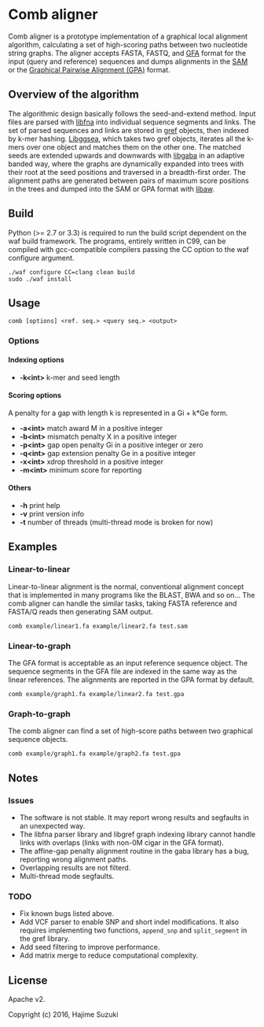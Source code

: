 # Comb aligner

Comb aligner is a prototype implementation of a graphical local alignment algorithm, calculating a set of high-scoring paths between two nucleotide string graphs. The aligner accepts FASTA, FASTQ, and [GFA](https://github.com/GFA-spec/GFA-spec) format for the input (query and reference) sequences and dumps alignments in the [SAM](https://github.com/samtools/hts-specs) or the [Graphical Pairwise Alignment (GPA)](https://github.com/ocxtal/gpa) format.


## Overview of the algorithm

The algorithmic design basically follows the seed-and-extend method. Input files are parsed with [libfna](https://github.com/ocxtal/libfna) into individual sequence segments and links. The set of parsed sequences and links are stored in [gref](https://github.com/ocxtal/libgref) objects, then indexed by k-mer hashing. [Libggsea](https://github.com/ocxtal/libggsea), which takes two gref objects, iterates all the k-mers over one object and matches them on the other one. The matched seeds are extended upwards and downwards with [libgaba](https://github.com/ocxtal/libfna) in an adaptive banded way, where the graphs are dynamically expanded into trees with their root at the seed positions and traversed in a breadth-first order. The alignment paths are generated between pairs of maximum score positions in the trees and dumped into the SAM or GPA format with [libaw](https://github.com/ocxtal/libaw).


## Build

Python (>= 2.7 or 3.3) is required to run the build script dependent on the waf build framework. The programs, entirely written in C99, can be compiled with gcc-compatible compilers passing the CC option to the waf configure argument.

```
./waf configure CC=clang clean build
sudo ./waf install
```

## Usage

```
comb [options] <ref. seq.> <query seq.> <output>
```

### Options

#### Indexing options

* **-k\<int\>** k-mer and seed length

#### Scoring options

A penalty for a gap with length k is represented in a Gi + k*Ge form.

* **-a\<int\>** match award M in a positive integer
* **-b\<int\>** mismatch penalty X in a positive integer
* **-p\<int\>** gap open penalty Gi in a positive integer or zero
* **-q\<int\>** gap extension penalty Ge in a positive integer
* **-x\<int\>** xdrop threshold in a positive integer
* **-m\<int\>** minimum score for reporting

#### Others

* **-h** print help
* **-v** print version info
* **-t** number of threads (multi-thread mode is broken for now)


## Examples

### Linear-to-linear

Linear-to-linear alignment is the normal, conventional alignment concept that is implemented in many programs like the BLAST, BWA and so on... The comb aligner can handle the similar tasks, taking FASTA reference and FASTA/Q reads then generating SAM output.

```
comb example/linear1.fa example/linear2.fa test.sam
```

### Linear-to-graph

The GFA format is acceptable as an input reference sequence object. The sequence segments in the GFA file are indexed in the same way as the linear references. The alignments are reported in the GPA format by default.

```
comb example/graph1.fa example/linear2.fa test.gpa
```

### Graph-to-graph

The comb aligner can find a set of high-score paths between two graphical sequence objects.

```
comb example/graph1.fa example/graph2.fa test.gpa
```

## Notes

### Issues

* The software is not stable. It may report wrong results and segfaults in an unexpected way.
* The libfna parser library and libgref graph indexing library cannot handle links with overlaps (links with non-0M cigar in the GFA format).
* The affine-gap penalty alignment routine in the gaba library has a bug, reporting wrong alignment paths.
* Overlapping results are not filterd.
* Multi-thread mode segfaults.

### TODO

* Fix known bugs listed above.
* Add VCF parser to enable SNP and short indel modifications. It also requires implementing two functions, `append_snp` and `split_segment` in the gref library.
* Add seed filtering to improve performance.
* Add matrix merge to reduce computational complexity.


## License

Apache v2.

Copyright (c) 2016, Hajime Suzuki
